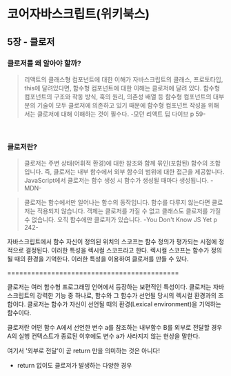 # 코어자바스크립트(위키북스)


## 5장 - 클로저

### 클로저를 왜 알아야 할까?

>리액트의 클래스형 컴포넌트에 대한 이해가 자바스크립트의 클래스, 프로토타입, this에 달려있다면, 함수형 컴포넌트에 대한 이해는 클로저에 달려 있다. 함수형 컴포넌트의 구조와 작동 방식, 훅의 원리, 의존성 배열 등 함수형 컴포넌트의 대부분의 기술이 모두 클로저에 의존하고 있기 때문에 함수형 컴포넌트 작성을 위해서는 클로저에 대해 이해하는 것이 필수다. -모던 리액트 딥 다이브 p 59-

<br/>

### 클로저란?
>클로저는 주변 상태(어휘적 환경)에 대한 참조와 함께 묶인(포함된) 함수의 조합입니다. 즉, 클로저는 내부 함수에서 외부 함수의 범위에 대한 접근을 제공합니다. JavaScript에서 클로저는 함수 생성 시 함수가 생성될 때마다 생성됩니다. -MDN-

>클로저는 함수에서만 일어나는 함수의 동작입니다. 함수를 다루지 않는다면 클로저는 적용되지 않습니다. 객체는 클로저를 가질 수 없고 클래스도 클로저를 가질 수 없습니다. 오직 함수에만 클로저가 있습니다. -You Don't Know JS Yet p 242-


자바스크립트에서 함수 자신이 정의된 위치의 스코프는 함수 정의가 평가되는 시점에 정적으로 결정된다. 이러한 특성을 렉시컬 스코프라고 한다. 렉시컬 스코프는 함수가 정의될 때의 환경을 기억한다. 이러한 특성을 이용하여 클로저를 만들 수 있다.

===========================================

클로저는 여러 함수형 프로그래밍 언어에서 등장하는 보편적인 특성이다.
클로저는 자바스크립트의 강력한 기능 중 하나로, 함수와 그 함수가 선언될 당시의 렉시컬 환경과의 조합이다.
클로저는 함수가 자신이 선언될 때의 환경(Lexical environment)을 기억하는 함수이다.


클로저란 어떤 함수 A에서 선언한 변수 a를 참조하는 내부함수 B를 외부로 전달할 경우 A의 실행 컨텍스트가 종료된 이후에도 변수 a가 사라지지 않는 현상을 말한다.

여기서 '외부로 전달'이 곧 return 만을 의미하는 것은 아니다!

- return 없이도 클로저가 발생하는 다양한 경우


